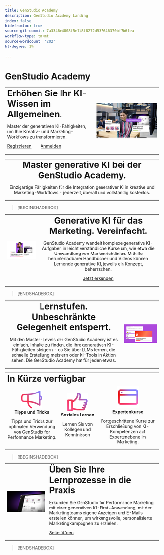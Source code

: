 ```yaml
---
title: GenStudio Academy
description: GenStudio Academy Landing
index: false
hidefromtoc: true
source-git-commit: 7a3346e4808f5e748f8272d537646370bf7b6fea
workflow-type: tm+mt
source-wordcount: '202'
ht-degree: 1%

---
```


# GenStudio Academy

<table>
 <tr style= "border: 0;">
  <td> <strong style= "font-size: 2em">Erhöhen Sie Ihr KI-Wissen im Allgemeinen.  </strong><p>Master der generativen KI-Fähigkeiten, um Ihre Kreativ- und Marketing-Workflows zu transformieren. <p><a href="https://learningmanager.adobe.com/accountiplogin?ipId=16970&amp;accesskey=c4988oojirhb5" rel="noreferrer" target="_blank" class="spectrum-Button spectrum-Button--fill spectrum-Button--accent spectrum-Button--sizeM"><span class="spectrum-Button-label has-no-wrap">Registrieren</span></a>          <a href="https://genstudioacademy.adobelearningmanager.com/" rel="noreferrer" target="_blank" class="spectrum-Button spectrum-Button--fill spectrum-Button--accent spectrum-Button--sizeM"><span class="spectrum-Button-label has-no-wrap">Anmelden</span></a></td>
  <td><img src="./assets/elevate-your-generative-ai-knowledge.png"></td>
 </tr>
</table>

<table>
 <tr style= "border: 0;">
  <td align="center">
    <strong style= "font-size: 2em"> Master generative KI bei der GenStudio Academy.</strong><p>Einzigartige Fähigkeiten für die Integration generativer KI in kreative und Marketing-Workflows - jederzeit, überall und vollständig kostenlos.
  </td>
 </tr>
</table>

>[!BEGINSHADEBOX]

<table>
 <tr style= "border: 0;">
  <td><img src="./assets/generative-ai-for-marketing-simplified.png"></td>
  <td align="center"> <strong style= "font-size: 2em">Generative KI für das Marketing. Vereinfacht.</strong><p> GenStudio Academy wandelt komplexe generative KI-Aufgaben in leicht verständliche Kurse um, wie etwa die Umwandlung von Markenrichtlinien. Mithilfe herunterladbarer Handbücher und Videos können Lernende generative KI, jeweils ein Konzept, beherrschen.<p><a href="https://learningmanager.adobe.com/accountiplogin?ipId=16970&amp;accesskey=c4988oojirhb5" rel="noreferrer" target="_blank" class="spectrum-Button spectrum-Button--fill spectrum-Button--accent spectrum-Button--sizeM"><span class="spectrum-Button-label has-no-wrap">Jetzt erkunden</span></a></td>
 </tr>
</table>

>[!ENDSHADEBOX]

<table>
 <tr style= "border: 0;">
  <td align="center"> <strong style= "font-size: 2em"> Lernstufen. Unbeschränkte Gelegenheit entsperrt.</strong><p>Mit den Master-Levels der GenStudio Academy ist es einfach, Inhalte zu finden, die Ihre generativen KI-Fähigkeiten steigern - ob Sie über LLMs lernen, die schnelle Erstellung meistern oder KI-Tools in Aktion sehen. Die GenStudio Academy hat für jeden etwas.</td>
  <td><img src="./assets/levels-of-learning.png"></td>
 </tr>
</table>


<table>
 <tr style= "border: 0;colspan: 3;">
  <td colspan="3"> <strong style= "font-size: 2em;">In Kürze verfügbar</strong></td>
 </tr> 
 <tr style= "border: 0;colspan: 3;"> 
   <td align="Center">
      <img src="./assets/tips-and-tricks.png">
      <div>
      <strong>Tipps und Tricks </strong>
      </div>
      <p>
      Tipps und Tricks zur optimalen Verwendung von GenStudio for Performance Marketing.
      </p>
   </td>
   <td align="Center">
      <img src="./assets/social-learning.png">
      <div>
      <strong>Soziales Lernen</strong>
      </div>
      <p>
      Lernen Sie von Kollegen und Kenntnissen
      </p>
   </td>
   <td align="Center">
      <img src="./assets/expert-courses.png">
      <div>
      <strong>Expertenkurse</strong>
      </div>
      <p>
      Fortgeschrittene Kurse zur Erschließung von KI-Kompetenzen auf Expertenebene im Marketing.
      </p>
   </td>
 </tr>
</table>

>[!BEGINSHADEBOX]

<table>
    <tr></tr>
 <tr style= "border: 0;">
 <td><img src="./assets/put-your-learnings-into-practice.png"></td>
  <td> <strong style= "font-size: 2em">Üben Sie Ihre Lernprozesse in die Praxis</strong><p>Erkunden Sie GenStudio for Performance Marketing mit einer generativen KI-First-Anwendung, mit der Marketingteams eigene Anzeigen und E-Mails erstellen können, um wirkungsvolle, personalisierte Marketingkampagnen zu erzielen.<p><a href="https://business.adobe.com/products/genstudio-for-performance-marketing.html" rel="noreferrer" target="_blank" class="spectrum-Button spectrum-Button--fill spectrum-Button--accent spectrum-Button--sizeM"><span class="spectrum-Button-label has-no-wrap">Seite öffnen</span></a></td>
 </tr>
    <tr></tr>
</table>

>[!ENDSHADEBOX]

<!--
## Heading 2 SHADEBOXES



<table>
 <tr style= "border: 0;">
  <td><img src="./assets/medium.png"></td>
  <td align="center"> <strong style= "font-size: 2em">Image left / Text right</strong><p> Bacon ipsum dolor amet tri-tip buffalo kevin landjaeger beef ribs pork loin, brisket doner sirloin. Buffalo pig sausage, leberkas sirloin ham meatball t-bone tenderloin. Jerky kevin landjaeger prosciutto, cupim capicola boudin. <p><a href="https://business.adobe.com/products/genstudio.htmlL" rel="noreferrer" target="_blank" class="spectrum-Button spectrum-Button--fill spectrum-Button--accent spectrum-Button--sizeM"><span class="spectrum-Button-label has-no-wrap">Explore Now</span></a></td>
 </tr>
</table>



<table>
 <tr style= "border: 0;colspan: 2;">
  <td> <strong style= "font-size: 2em">Coming soon to Genstudio Academy</strong></td>
 </tr> 
 <tr> 
    <td align="left"><img src="./assets/small.png"></td>
    <td align="center"><img src="./assets/small.png"></td>
    <td align="right"><img src="./assets/small.png"></td>
 </tr>
</table>

>[!BEGINSHADEBOX]

<table>
 <tr style= "border: 0;">
  <td> <strong style= "font-size: 2em">Adobe GenStudio Academy</strong><p> Become a Generative AI leader. Master the AI skills to transform your workflows and lead your industry forward. <p><a href="https://business.adobe.com/products/genstudio.htmlL" rel="noreferrer" target="_blank" class="spectrum-Button spectrum-Button--fill spectrum-Button--accent spectrum-Button--sizeM"><span class="spectrum-Button-label has-no-wrap">Register</span></a>&nbsp&nbsp&nbsp&nbsp&nbsp&nbsp&nbsp   <a href="https://business.adobe.com/products/genstudio.htmlL" rel="noreferrer" target="_blank" class="spectrum-Button spectrum-Button--fill spectrum-Button--accent spectrum-Button--sizeM"><span class="spectrum-Button-label has-no-wrap">Login</span></a></td>
  <td><img src="./assets/medium.png"></td>
 </tr>
</table>

>[!ENDSHADEBOX]

### Coming soon to Genstudio Academy

<table>
 <tr> 
    <td align="left"><img src="./assets/small.png"></td>
    <td align="center"><img src="./assets/small.png"></td>
    <td align="right"><img src="./assets/small.png"></td>
 </tr>
</table>




-->